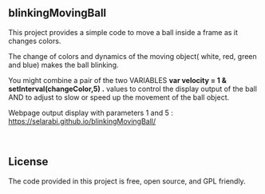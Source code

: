 ## blinkingMovingBall

This project provides a simple code to move a ball inside a frame as it changes colors.

The change of colors and dynamics of the moving object( white, red, green and blue) makes the ball blinking.


You might combine a pair of the two VARIABLES **var velocity = 1 & setInterval(changeColor,5) .**  values to control the display output of the ball AND to adjust to slow or speed up the movement of the ball object.
<BR>

Webpage output display with parameters 1 and 5 :    <https://selarabi.github.io/blinkingMovingBall/>

<br>

## License
The code provided in this project is free, open source, and GPL friendly.
